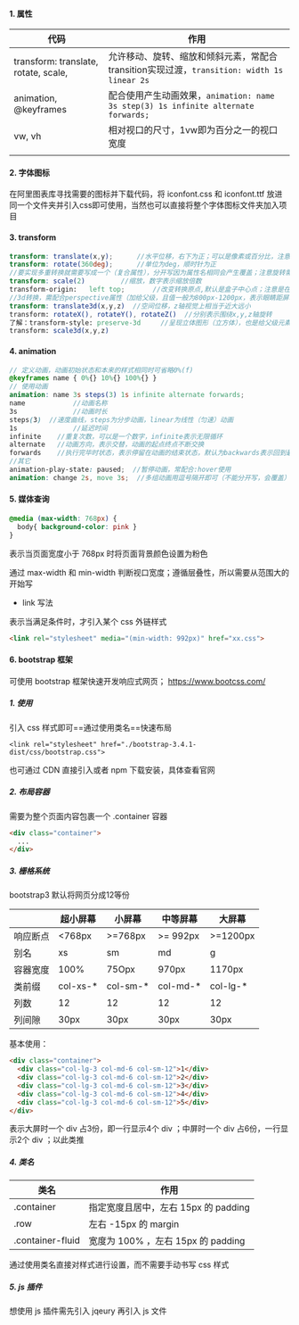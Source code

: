 #### 1. 属性

| 代码                                 | 作用                                                         |
| ------------------------------------ | ------------------------------------------------------------ |
| transform: translate, rotate, scale, | 允许移动、旋转、缩放和倾斜元素，常配合transition实现过渡，`transition: width 1s linear 2s` |
| animation, @keyframes                | 配合使用产生动画效果，`animation: name 3s step(3) 1s infinite alternate forwards;` |
| vw, vh                               | 相对视口的尺寸，1vw即为百分之一的视口宽度                    |
|                                      |                                                              |



#### 2. 字体图标

在阿里图表库寻找需要的图标并下载代码，将 iconfont.css 和 iconfont.ttf 放进同一个文件夹并引入css即可使用，当然也可以直接将整个字体图标文件夹加入项目



#### 3. transform 

```scss
transform: translate(x,y);		//水平位移，右下为正；可以是像素或百分比，注意百分比是相对于自身的宽高
transform: rotate(360deg);		//单位为deg，顺时针为正
//要实现多重转换就需要写成一个（复合属性），分开写因为属性名相同会产生覆盖；注意旋转需要写在最后，也就是先位移再旋转
transform: scale(2)			//缩放，数字表示缩放倍数
transform-origin:	left top;		//改变转换原点,默认是盒子中心点；注意是在标签本身写
//3d转换，需配合perspective属性（加给父级，且值一般为800px-1200px，表示眼睛距屏幕的距离）才能看出效果
transform: translate3d(x,y,z)  //空间位移，z轴视觉上相当于近大远小
transform: rotateX(), rotateY(), rotateZ()  //分别表示围绕x,y,z轴旋转
了解：transform-style: preserve-3d		//呈现立体图形（立方体），也是给父级元素设置
transform: scale3d(x,y,z)
```



#### 4. animation

```scss
// 定义动画，动画初始状态和本来的样式相同时可省略0%(f)
@keyframes name { 0%{} 10%{} 100%{} }
// 使用动画
animation: name 3s steps(3) 1s infinite alternate forwards;
name			//动画名称
3s				//动画时长
steps(3)  //速度曲线，steps为分步动画，linear为线性（匀速）动画
1s				//延迟时间
infinite	//重复次数，可以是一个数字，infinite表示无限循环
alternate	//动画方向，表示交替，动画的起点终点不断交换
forwards	//执行完毕时状态，表示停留在动画的结束状态，默认为backwards表示回到最初状态
//其它
animation-play-state: paused;  //暂停动画，常配合:hover使用
animation: change 2s, move 3s;	//多组动画用逗号隔开即可（不能分开写，会覆盖）
```



#### 5. 媒体查询

```css
@media (max-width: 768px) {
  body{ background-color: pink }
}
```

表示当页面宽度小于 768px 时将页面背景颜色设置为粉色

通过 max-width 和 min-width 判断视口宽度；遵循层叠性，所以需要从范围大的开始写

- link 写法

表示当满足条件时，才引入某个 css 外链样式

```html
<link rel="stylesheet" media="(min-width: 992px)" href="xx.css">
```



#### 6. bootstrap 框架

可使用 bootstrap 框架快速开发响应式网页；  https://www.bootcss.com/

##### 1. 使用

引入 css 样式即可==通过使用类名==快速布局

`<link rel="stylesheet" href="./bootstrap-3.4.1-dist/css/bootstrap.css">`

也可通过 CDN 直接引入或者 npm 下载安装，具体查看官网

##### 2. 布局容器

需要为整个页面内容包裹一个 .container 容器

```html
<div class="container">
  ...
</div>
```

##### 3. 栅格系统

bootstrap3 默认将网页分成12等份

|          | 超小屏幕 | 小屏幕   | 中等屏幕 | 大屏幕   |
| -------- | -------- | -------- | -------- | -------- |
| 响应断点 | <768px   | >=768px  | >= 992px | >=1200px |
| 别名     | xs       | sm       | md       | g        |
| 容器宽度 | 100%     | 75Opx    | 970px    | 1170px   |
| 类前缀   | col-xs-* | col-sm-* | col-md-* | col-lg-* |
| 列数     | 12       | 12       | 12       | 12       |
| 列间隙   | 30px     | 30px     | 30px     | 30px     |

基本使用：

```html
<div class="container">
  <div class="col-lg-3 col-md-6 col-sm-12">1</div>
  <div class="col-lg-3 col-md-6 col-sm-12">2</div>
  <div class="col-lg-3 col-md-6 col-sm-12">3</div>
  <div class="col-lg-3 col-md-6 col-sm-12">4</div>
  <div class="col-lg-3 col-md-6 col-sm-12">5</div>
</div>
```

表示大屏时一个 div 占3份，即一行显示4个 div ；中屏时一个 div 占6份，一行显示2个 div ；以此类推

##### 4. 类名

| 类名             | 作用                                 |
| ---------------- | ------------------------------------ |
| .container       | 指定宽度且居中，左右 15px 的 padding |
| .row             | 左右 -15px 的 margin                 |
| .container-fluid | 宽度为 100% ，左右 15px 的 padding   |

通过使用类名直接对样式进行设置，而不需要手动书写 css 样式

##### 5.  js 插件

想使用 js 插件需先引入 jqeury 再引入 js 文件
